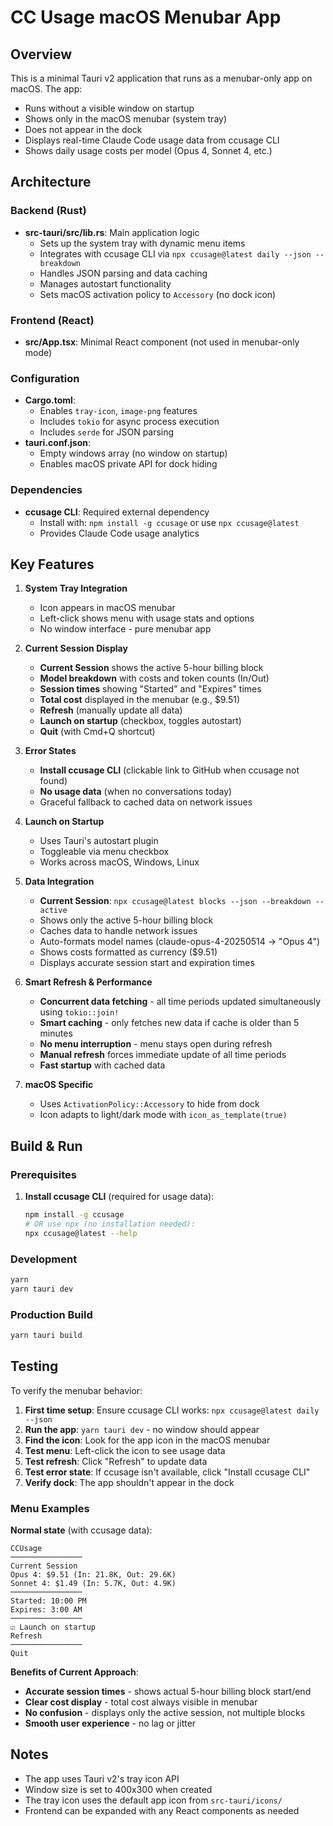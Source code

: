 # CC Usage macOS Menubar App

## Overview

This is a minimal Tauri v2 application that runs as a menubar-only app on macOS. The app:
- Runs without a visible window on startup
- Shows only in the macOS menubar (system tray)
- Does not appear in the dock
- Displays real-time Claude Code usage data from ccusage CLI
- Shows daily usage costs per model (Opus 4, Sonnet 4, etc.)

## Architecture

### Backend (Rust)
- **src-tauri/src/lib.rs**: Main application logic
  - Sets up the system tray with dynamic menu items
  - Integrates with ccusage CLI via `npx ccusage@latest daily --json --breakdown`
  - Handles JSON parsing and data caching
  - Manages autostart functionality
  - Sets macOS activation policy to `Accessory` (no dock icon)

### Frontend (React)
- **src/App.tsx**: Minimal React component (not used in menubar-only mode)

### Configuration
- **Cargo.toml**: 
  - Enables `tray-icon`, `image-png` features
  - Includes `tokio` for async process execution
  - Includes `serde` for JSON parsing
- **tauri.conf.json**: 
  - Empty windows array (no window on startup)
  - Enables macOS private API for dock hiding

### Dependencies
- **ccusage CLI**: Required external dependency
  - Install with: `npm install -g ccusage` or use `npx ccusage@latest`
  - Provides Claude Code usage analytics

## Key Features

1. **System Tray Integration**
   - Icon appears in macOS menubar
   - Left-click shows menu with usage stats and options
   - No window interface - pure menubar app

2. **Current Session Display**
   - **Current Session** shows the active 5-hour billing block
   - **Model breakdown** with costs and token counts (In/Out)
   - **Session times** showing "Started" and "Expires" times
   - **Total cost** displayed in the menubar (e.g., $9.51)
   - **Refresh** (manually update all data)
   - **Launch on startup** (checkbox, toggles autostart)
   - **Quit** (with Cmd+Q shortcut)

3. **Error States**
   - **Install ccusage CLI** (clickable link to GitHub when ccusage not found)
   - **No usage data** (when no conversations today)
   - Graceful fallback to cached data on network issues

4. **Launch on Startup**
   - Uses Tauri's autostart plugin
   - Toggleable via menu checkbox
   - Works across macOS, Windows, Linux

5. **Data Integration**
   - **Current Session**: `npx ccusage@latest blocks --json --breakdown --active`
   - Shows only the active 5-hour billing block
   - Caches data to handle network issues
   - Auto-formats model names (claude-opus-4-20250514 → "Opus 4")
   - Shows costs formatted as currency ($9.51)
   - Displays accurate session start and expiration times

6. **Smart Refresh & Performance**
   - **Concurrent data fetching** - all time periods updated simultaneously using `tokio::join!`
   - **Smart caching** - only fetches new data if cache is older than 5 minutes
   - **No menu interruption** - menu stays open during refresh
   - **Manual refresh** forces immediate update of all time periods
   - **Fast startup** with cached data

7. **macOS Specific**
   - Uses `ActivationPolicy::Accessory` to hide from dock
   - Icon adapts to light/dark mode with `icon_as_template(true)`

## Build & Run

### Prerequisites
1. **Install ccusage CLI** (required for usage data):
   ```bash
   npm install -g ccusage
   # OR use npx (no installation needed):
   npx ccusage@latest --help
   ```

### Development
```bash
yarn
yarn tauri dev
```

### Production Build
```bash
yarn tauri build
```

## Testing

To verify the menubar behavior:
1. **First time setup**: Ensure ccusage CLI works: `npx ccusage@latest daily --json`
2. **Run the app**: `yarn tauri dev` - no window should appear
3. **Find the icon**: Look for the app icon in the macOS menubar
4. **Test menu**: Left-click the icon to see usage data
5. **Test refresh**: Click "Refresh" to update data
6. **Test error state**: If ccusage isn't available, click "Install ccusage CLI"
7. **Verify dock**: The app shouldn't appear in the dock

### Menu Examples

**Normal state** (with ccusage data):
```
CCUsage
────────────────
Current Session
Opus 4: $9.51 (In: 21.8K, Out: 29.6K)
Sonnet 4: $1.49 (In: 5.7K, Out: 4.9K)
────────────────
Started: 10:00 PM
Expires: 3:00 AM
────────────────
☑ Launch on startup
Refresh
────────────────
Quit
```

**Benefits of Current Approach**:
- **Accurate session times** - shows actual 5-hour billing block start/end
- **Clear cost display** - total cost always visible in menubar
- **No confusion** - displays only the active session, not multiple blocks
- **Smooth user experience** - no lag or jitter

## Notes

- The app uses Tauri v2's tray icon API
- Window size is set to 400x300 when created
- The tray icon uses the default app icon from `src-tauri/icons/`
- Frontend can be expanded with any React components as needed